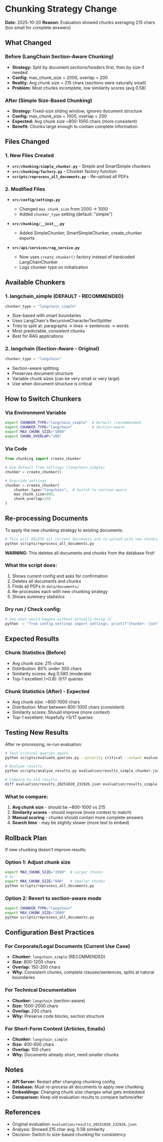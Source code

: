 # Chunking Strategy Change

**Date:** 2025-10-20
**Reason:** Evaluation showed chunks averaging 215 chars (too small for complete answers)

## What Changed

### Before (LangChain Section-Aware Chunking)
- **Strategy:** Split by document sections/headers first, then by size if needed
- **Config:** max_chunk_size = 2000, overlap = 200
- **Reality:** Avg chunk size = 215 chars (sections were naturally small)
- **Problem:** Most chunks incomplete, low similarity scores (avg 0.58)

### After (Simple Size-Based Chunking)
- **Strategy:** Fixed-size sliding window, ignores document structure
- **Config:** max_chunk_size = 1000, overlap = 200
- **Expected:** Avg chunk size ~800-1000 chars (more consistent)
- **Benefit:** Chunks large enough to contain complete information

## Files Changed

### 1. New Files Created
- **`src/chunking/simple_chunker.py`** - Simple and SmartSimple chunkers
- **`src/chunking/factory.py`** - Chunker factory function
- **`scripts/reprocess_all_documents.py`** - Re-upload all PDFs

### 2. Modified Files
- **`src/config/settings.py`**
  - Changed `max_chunk_size` from 2000 → 1000
  - Added `chunker_type` setting (default: "simple")

- **`src/chunking/__init__.py`**
  - Added SimpleChunker, SmartSimpleChunker, create_chunker exports

- **`src/api/services/rag_service.py`**
  - Now uses `create_chunker()` factory instead of hardcoded LangChainChunker
  - Logs chunker type on initialization

## Available Chunkers

### 1. langchain_simple (DEFAULT - RECOMMENDED)
```python
chunker_type = "langchain_simple"
```
- Size-based with smart boundaries
- Uses LangChain's RecursiveCharacterTextSplitter
- Tries to split at: paragraphs → lines → sentences → words
- Most predictable, consistent chunks
- Best for RAG applications

### 2. langchain (Section-Aware - Original)
```python
chunker_type = "langchain"
```
- Section-aware splitting
- Preserves document structure
- Variable chunk sizes (can be very small or very large)
- Use when document structure is critical

## How to Switch Chunkers

### Via Environment Variable
```bash
export CHUNKER_TYPE="langchain_simple"  # Default (recommended)
export CHUNKER_TYPE="langchain"         # Section-aware
export MAX_CHUNK_SIZE="1000"
export CHUNK_OVERLAP="200"
```

### Via Code
```python
from chunking import create_chunker

# Use default from settings (langchain_simple)
chunker = create_chunker()

# Override settings
chunker = create_chunker(
    chunker_type="langchain",  # Switch to section-aware
    max_chunk_size=800,
    chunk_overlap=150
)
```

## Re-processing Documents

To apply the new chunking strategy to existing documents:

```bash
# This will DELETE all current documents and re-upload with new chunking!
python scripts/reprocess_all_documents.py
```

**WARNING:** This deletes all documents and chunks from the database first!

### What the script does:
1. Shows current config and asks for confirmation
2. Deletes all documents and chunks
3. Finds all PDFs in `data/documents/`
4. Re-processes each with new chunking strategy
5. Shows summary statistics

### Dry run / Check config:
```bash
# See what would happen without actually doing it
python -c "from config.settings import settings; print(f'Chunker: {settings.chunker_type}, Size: {settings.max_chunk_size}')"
```

## Expected Results

### Chunk Statistics (Before)
- Avg chunk size: 215 chars
- Distribution: 80% under 300 chars
- Similarity scores: Avg 0.580 (moderate)
- Top-1 excellent (>0.8): 0/17 queries

### Chunk Statistics (After) - Expected
- Avg chunk size: ~800-1000 chars
- Distribution: Most between 800-1000 chars (consistent)
- Similarity scores: Should improve (more context)
- Top-1 excellent: Hopefully >5/17 queries

## Testing New Results

After re-processing, re-run evaluation:

```bash
# Test critical queries again
python scripts/evaluate_queries.py --priority critical --output evaluation/results_simple_chunker.json

# Analyze results
python scripts/analyze_results.py evaluation/results_simple_chunker.json

# Compare to old results
diff evaluation/results_20251020_232926.json evaluation/results_simple_chunker.json
```

### What to compare:
1. **Avg chunk size** - should be ~800-1000 vs 215
2. **Similarity scores** - should improve (more context to match)
3. **Manual scoring** - chunks should contain more complete answers
4. **Search time** - may be slightly slower (more text to embed)

## Rollback Plan

If new chunking doesn't improve results:

### Option 1: Adjust chunk size
```bash
export MAX_CHUNK_SIZE="1500"  # Larger chunks
# or
export MAX_CHUNK_SIZE="600"   # Smaller chunks
python scripts/reprocess_all_documents.py
```

### Option 2: Revert to section-aware mode
```bash
export CHUNKER_TYPE="langchain"
export MAX_CHUNK_SIZE="2000"
python scripts/reprocess_all_documents.py
```

## Configuration Best Practices

### For Corporate/Legal Documents (Current Use Case)
- **Chunker:** `langchain_simple` (RECOMMENDED)
- **Size:** 800-1200 chars
- **Overlap:** 150-200 chars
- **Why:** Consistent chunks, complete clauses/sentences, splits at natural boundaries

### For Technical Documentation
- **Chunker:** `langchain` (section-aware)
- **Size:** 1500-2000 chars
- **Overlap:** 200 chars
- **Why:** Preserve code blocks, section structure

### For Short-Form Content (Articles, Emails)
- **Chunker:** `langchain_simple`
- **Size:** 400-600 chars
- **Overlap:** 100 chars
- **Why:** Documents already short, need smaller chunks

## Notes

- **API Server:** Restart after changing chunking config
- **Database:** Must re-process all documents to apply new chunking
- **Embeddings:** Changing chunk size changes what gets embedded
- **Comparison:** Keep old evaluation results to compare before/after

## References

- Original evaluation: `evaluation/results_20251020_232926.json`
- Analysis: Showed 215 char avg, 0.58 similarity
- Decision: Switch to size-based chunking for consistency
